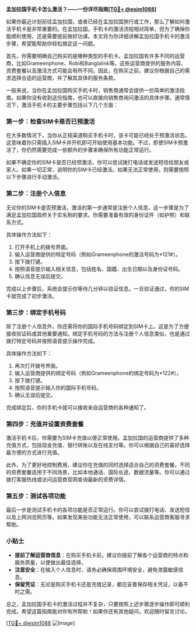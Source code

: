 **孟加拉国手机卡怎么激活？——一份详尽指南[[TG💪+ @esim1088](https://t.me/s/esim1088)]**

如果你最近计划前往孟加拉国，或者已经在孟加拉国旅行或工作，那么了解如何激活手机卡是非常重要的。在孟加拉国，手机卡的激活流程相对简单，但为了确保你能顺利使用，还是需要提前做好功课。本文将为你详细讲解孟加拉国手机卡的激活步骤，希望能帮助你轻松搞定这一问题。

首先，你需要明确自己购买的是哪种类型的手机卡。孟加拉国有许多不同的运营商，比如Grameenphone、Robi和Banglalink等。这些运营商提供的服务内容、资费套餐以及激活方式可能会有所不同。因此，在购买之前，建议你根据自己的需求选择合适的运营商，并了解其具体的服务条款。

一般来说，当你在孟加拉国购买手机卡时，销售商通常会提供一份简单的激活指南。如果你没有收到这份指南，也可以直接向销售商询问激活的具体步骤。通常情况下，激活手机卡的主要步骤包括以下几个方面：

### 第一步：检查SIM卡是否已预激活

在大多数情况下，当你从正规渠道购买手机卡时，该卡可能已经处于预激活状态。这意味着你只需插入SIM卡并开机即可开始使用基本功能。不过，即使SIM卡预激活了，你仍然需要完成一些额外的步骤来确保所有功能正常运行。

如果不确定你的SIM卡是否已经预激活，你可以尝试拨打电话或发送短信给朋友或家人。如果一切正常，说明你的SIM卡已经激活。如果无法正常使用，则需要按照以下步骤进行手动激活。

### 第二步：注册个人信息

无论你的SIM卡是否预激活，激活的第一步通常是注册个人信息。这一步骤是为了满足孟加拉国政府关于实名制的要求。你需要准备有效的身份证件（如护照）和联系方式。

具体操作方法如下：
1. 打开手机上的拨号界面。
2. 输入运营商提供的特定号码（例如Grameenphone的激活号码为*121#）。
3. 按下拨打键。
4. 按照语音提示输入相关信息，包括姓名、国籍、出生日期以及身份证号码。
5. 确认信息无误后提交。

完成以上步骤后，系统会提示你等待几分钟以验证信息。一旦验证通过，你的SIM卡就完成了初步激活。

### 第三步：绑定手机号码

除了注册个人信息外，你还需将你的国际手机号码绑定到SIM卡上。这是为了方便接收验证码或其他重要通知。绑定手机号码的方法与注册个人信息类似，也是通过拨打特定号码并按照语音提示操作完成。

具体操作方法如下：
1. 再次打开拨号界面。
2. 输入运营商提供的绑定号码（例如Grameenphone的绑定号码为*122#）。
3. 按下拨打键。
4. 按照语音提示输入你的国际手机号码。
5. 确认无误后提交。

完成绑定后，你的手机卡就可以接收来自运营商的各种通知了。

### 第四步：充值并设置资费套餐

激活手机卡后，你需要为SIM卡充值以便正常使用。孟加拉国的运营商提供了多种充值方式，包括现金充值、银行转账以及在线支付等。你可以根据自己的喜好选择最方便的方式进行充值。

此外，为了更好地控制费用，建议你在充值的同时选择适合自己的资费套餐。不同的资费套餐适用于不同场景，比如本地通话、国际长途、数据流量等。你可以通过拨打客服热线或访问运营商官网查询最新的资费详情。

### 第五步：测试各项功能

最后一步是测试手机卡的各项功能是否正常运行。你可以尝试拨打电话、发送短信以及上网浏览网页等。如果发现某些功能无法正常使用，可以联系运营商客服寻求帮助。

### 小贴士

- **提前了解运营商信息**：在购买手机卡前，建议你提前了解各个运营商的特点和服务质量，以便做出最佳选择。
- **注意安全**：在输入个人信息时，请务必确保周围环境安全，避免泄露敏感信息。
- **保留凭证**：无论是购买手机卡还是充值记录，都应妥善保存相关凭证，以备不时之需。

总之，孟加拉国手机卡的激活过程并不复杂，只要按照上述步骤逐步操作即可顺利完成。希望这篇指南能对你有所帮助！如果你还有其他疑问，欢迎随时留言讨论。

[[TG💪+ @esim1088](https://t.me/s/esim1088) ![Image](https://i.postimg.cc/4NQfJmqS/Snipaste-2025-05-13-00-14-12.png)]